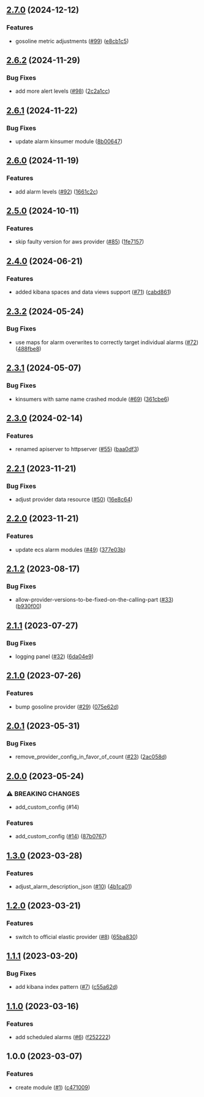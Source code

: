 ## [2.7.0](https://github.com/justtrackio/terraform-aws-ecs-gosoline-monitoring/compare/v2.6.2...v2.7.0) (2024-12-12)


### Features

* gosoline metric adjustments ([#99](https://github.com/justtrackio/terraform-aws-ecs-gosoline-monitoring/issues/99)) ([e8cb1c5](https://github.com/justtrackio/terraform-aws-ecs-gosoline-monitoring/commit/e8cb1c5d206c4ca66316a8011f525e07b22ac5ba))

## [2.6.2](https://github.com/justtrackio/terraform-aws-ecs-gosoline-monitoring/compare/v2.6.1...v2.6.2) (2024-11-29)


### Bug Fixes

* add more alert levels ([#98](https://github.com/justtrackio/terraform-aws-ecs-gosoline-monitoring/issues/98)) ([2c2a1cc](https://github.com/justtrackio/terraform-aws-ecs-gosoline-monitoring/commit/2c2a1cc22ac1516b6028673c360055961af72e75))

## [2.6.1](https://github.com/justtrackio/terraform-aws-ecs-gosoline-monitoring/compare/v2.6.0...v2.6.1) (2024-11-22)


### Bug Fixes

* update alarm kinsumer module ([8b00647](https://github.com/justtrackio/terraform-aws-ecs-gosoline-monitoring/commit/8b00647598f54222e552de7bc59df30370a0bf70))

## [2.6.0](https://github.com/justtrackio/terraform-aws-ecs-gosoline-monitoring/compare/v2.5.0...v2.6.0) (2024-11-19)


### Features

* add alarm levels ([#92](https://github.com/justtrackio/terraform-aws-ecs-gosoline-monitoring/issues/92)) ([1661c2c](https://github.com/justtrackio/terraform-aws-ecs-gosoline-monitoring/commit/1661c2cb4fd0804c783a2ca5985c87ed17f7cc44))

## [2.5.0](https://github.com/justtrackio/terraform-aws-ecs-gosoline-monitoring/compare/v2.4.0...v2.5.0) (2024-10-11)


### Features

* skip faulty version for aws provider ([#85](https://github.com/justtrackio/terraform-aws-ecs-gosoline-monitoring/issues/85)) ([1fe7157](https://github.com/justtrackio/terraform-aws-ecs-gosoline-monitoring/commit/1fe7157031c2989517182bbace87e0ce7d0f90fb))

## [2.4.0](https://github.com/justtrackio/terraform-aws-ecs-gosoline-monitoring/compare/v2.3.2...v2.4.0) (2024-06-21)


### Features

* added kibana spaces and data views support ([#71](https://github.com/justtrackio/terraform-aws-ecs-gosoline-monitoring/issues/71)) ([cabd861](https://github.com/justtrackio/terraform-aws-ecs-gosoline-monitoring/commit/cabd8616c728db496d514b76ce8237a698752e0f))

## [2.3.2](https://github.com/justtrackio/terraform-aws-ecs-gosoline-monitoring/compare/v2.3.1...v2.3.2) (2024-05-24)


### Bug Fixes

* use maps for alarm overwrites to correctly target individual alarms ([#72](https://github.com/justtrackio/terraform-aws-ecs-gosoline-monitoring/issues/72)) ([488fbe8](https://github.com/justtrackio/terraform-aws-ecs-gosoline-monitoring/commit/488fbe8e2ea985683f1ad36c5025aead988cbfdc))

## [2.3.1](https://github.com/justtrackio/terraform-aws-ecs-gosoline-monitoring/compare/v2.3.0...v2.3.1) (2024-05-07)


### Bug Fixes

* kinsumers with same name crashed module ([#69](https://github.com/justtrackio/terraform-aws-ecs-gosoline-monitoring/issues/69)) ([361cbe6](https://github.com/justtrackio/terraform-aws-ecs-gosoline-monitoring/commit/361cbe69b6248dce6979119c7ca62b4d5edab4dc))

## [2.3.0](https://github.com/justtrackio/terraform-aws-ecs-gosoline-monitoring/compare/v2.2.1...v2.3.0) (2024-02-14)


### Features

* renamed apiserver to httpserver ([#55](https://github.com/justtrackio/terraform-aws-ecs-gosoline-monitoring/issues/55)) ([baa0df3](https://github.com/justtrackio/terraform-aws-ecs-gosoline-monitoring/commit/baa0df3b1621141f4e3d8d90a967114cf3cbc70e))

## [2.2.1](https://github.com/justtrackio/terraform-aws-ecs-gosoline-monitoring/compare/v2.2.0...v2.2.1) (2023-11-21)


### Bug Fixes

* adjust provider data resource ([#50](https://github.com/justtrackio/terraform-aws-ecs-gosoline-monitoring/issues/50)) ([16e8c64](https://github.com/justtrackio/terraform-aws-ecs-gosoline-monitoring/commit/16e8c64127a19c6fbd12c0ca2d78c87031e6768f))

## [2.2.0](https://github.com/justtrackio/terraform-aws-ecs-gosoline-monitoring/compare/v2.1.3...v2.2.0) (2023-11-21)


### Features

* update ecs alarm modules ([#49](https://github.com/justtrackio/terraform-aws-ecs-gosoline-monitoring/issues/49)) ([377e03b](https://github.com/justtrackio/terraform-aws-ecs-gosoline-monitoring/commit/377e03bf57b951c73945fdfd738112deedae27dc))

## [2.1.2](https://github.com/justtrackio/terraform-aws-ecs-gosoline-monitoring/compare/v2.1.1...v2.1.2) (2023-08-17)


### Bug Fixes

* allow-provider-versions-to-be-fixed-on-the-calling-part ([#33](https://github.com/justtrackio/terraform-aws-ecs-gosoline-monitoring/issues/33)) ([b930f00](https://github.com/justtrackio/terraform-aws-ecs-gosoline-monitoring/commit/b930f00cafd046b5e7a64bdd8b1ba41b3bd224b5))

## [2.1.1](https://github.com/justtrackio/terraform-aws-ecs-gosoline-monitoring/compare/v2.1.0...v2.1.1) (2023-07-27)


### Bug Fixes

* logging panel ([#32](https://github.com/justtrackio/terraform-aws-ecs-gosoline-monitoring/issues/32)) ([6da04e9](https://github.com/justtrackio/terraform-aws-ecs-gosoline-monitoring/commit/6da04e991d97f0a1a12dc34914a61aab533cf868))

## [2.1.0](https://github.com/justtrackio/terraform-aws-ecs-gosoline-monitoring/compare/v2.0.1...v2.1.0) (2023-07-26)


### Features

* bump gosoline provider ([#29](https://github.com/justtrackio/terraform-aws-ecs-gosoline-monitoring/issues/29)) ([075e62d](https://github.com/justtrackio/terraform-aws-ecs-gosoline-monitoring/commit/075e62d7469b0cd8b7bafda72a1081515ac4febc))

## [2.0.1](https://github.com/justtrackio/terraform-aws-ecs-gosoline-monitoring/compare/v2.0.0...v2.0.1) (2023-05-31)


### Bug Fixes

* remove_provider_config_in_favor_of_count ([#23](https://github.com/justtrackio/terraform-aws-ecs-gosoline-monitoring/issues/23)) ([2ac058d](https://github.com/justtrackio/terraform-aws-ecs-gosoline-monitoring/commit/2ac058d570f443de7944fe4d62d6484ca20f1b70))

## [2.0.0](https://github.com/justtrackio/terraform-aws-ecs-gosoline-monitoring/compare/v1.3.0...v2.0.0) (2023-05-24)


### ⚠ BREAKING CHANGES

* add_custom_config (#14)

### Features

* add_custom_config ([#14](https://github.com/justtrackio/terraform-aws-ecs-gosoline-monitoring/issues/14)) ([87b0767](https://github.com/justtrackio/terraform-aws-ecs-gosoline-monitoring/commit/87b076729206f8493d46ac57f5c1b07488567fb2))

## [1.3.0](https://github.com/justtrackio/terraform-aws-ecs-gosoline-monitoring/compare/v1.2.0...v1.3.0) (2023-03-28)


### Features

* adjust_alarm_description_json ([#10](https://github.com/justtrackio/terraform-aws-ecs-gosoline-monitoring/issues/10)) ([4b1ca01](https://github.com/justtrackio/terraform-aws-ecs-gosoline-monitoring/commit/4b1ca0183afc566353cb16a6aebfc9313078ddb1))

## [1.2.0](https://github.com/justtrackio/terraform-aws-ecs-gosoline-monitoring/compare/v1.1.1...v1.2.0) (2023-03-21)


### Features

* switch to official elastic provider ([#8](https://github.com/justtrackio/terraform-aws-ecs-gosoline-monitoring/issues/8)) ([65ba830](https://github.com/justtrackio/terraform-aws-ecs-gosoline-monitoring/commit/65ba830c534c9d509c89df48d651d6c2f5d254a0))

## [1.1.1](https://github.com/justtrackio/terraform-aws-ecs-gosoline-monitoring/compare/v1.1.0...v1.1.1) (2023-03-20)


### Bug Fixes

* add kibana index pattern ([#7](https://github.com/justtrackio/terraform-aws-ecs-gosoline-monitoring/issues/7)) ([c55a62d](https://github.com/justtrackio/terraform-aws-ecs-gosoline-monitoring/commit/c55a62d5056cb7f08d9a0814e12bca0cad898700))

## [1.1.0](https://github.com/justtrackio/terraform-aws-ecs-gosoline-monitoring/compare/v1.0.0...v1.1.0) (2023-03-16)


### Features

* add scheduled alarms ([#6](https://github.com/justtrackio/terraform-aws-ecs-gosoline-monitoring/issues/6)) ([f252222](https://github.com/justtrackio/terraform-aws-ecs-gosoline-monitoring/commit/f25222281431aa3e5750ca112a8bf268d498e726))

## 1.0.0 (2023-03-07)


### Features

* create module ([#1](https://github.com/justtrackio/terraform-aws-ecs-gosoline-monitoring/issues/1)) ([c471009](https://github.com/justtrackio/terraform-aws-ecs-gosoline-monitoring/commit/c4710099c11a7bd1b190bfb55e2e966f603fae13))
